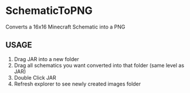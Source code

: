# SchematicToPNG
Converts a 16x16 Minecraft Schematic into a PNG

## USAGE
1) Drag JAR into a new folder
2) Drag all schematics you want converted into that folder (same level as JAR)
3) Double Click JAR
4) Refresh explorer to see newly created images folder
